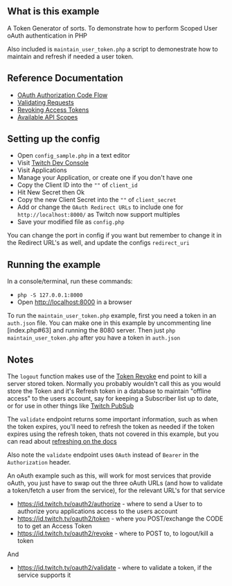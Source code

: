 ## What is this example

A Token Generator of sorts. To demonstrate how to perform Scoped User oAuth authentication in PHP

Also included is `maintain_user_token.php` a script to demonestrate how to maintain and refresh if needed a user token.

## Reference Documentation

- [OAuth Authorization Code Flow](https://dev.twitch.tv/docs/authentication/getting-tokens-oauth#oauth-authorization-code-flow)
- [Validating Requests](https://dev.twitch.tv/docs/authentication#validating-requests)
- [Revoking Access Tokens](https://dev.twitch.tv/docs/authentication#revoking-access-tokens)
- [Available API Scopes](https://dev.twitch.tv/docs/authentication#scopes)

## Setting up the config

- Open `config_sample.php` in a text editor
- Visit [Twitch Dev Console](https://dev.twitch.tv/console/)
- Visit Applications
- Manage your Application, or create one if you don't have one
- Copy the Client ID into the `""` of `client_id`
- Hit New Secret then Ok
- Copy the new Client Secret into the `""` of `client_secret`
- Add or change the `OAuth Redirect URLs` to include one for `http://localhost:8000/` as Twitch now support multiples
- Save your modified file as `config.php`

You can change the port in config if you want but remember to change it in the Redirect URL's as well, and update the configs `redirect_uri`

## Running the example

In a console/terminal, run these commands:

- `php -S 127.0.0.1:8000`
- Open [http://localhost:8000](http://localhost:8000) in a browser

To run the `maintain_user_token.php` example, first you need a token in an `auth.json` file.
You can make one in this example by uncommenting line [index.php#63] and running the 8080 server.
Then just `php maintain_user_token.php` after you have a token in `auth.json`

## Notes

The `logout` function makes use of the [Token Revoke](https://dev.twitch.tv/docs/authentication#revoking-access-tokens) end point to kill a server stored token. Normally you probably wouldn't call this as you would store the Token and it's Refresh token in a database to maintain "offline access" to the users account, say for keeping a Subscriber list up to date, or for use in other things like [Twitch PubSub](https://dev.twitch.tv/docs/pubsub)

The `validate` endpoint returns some important information, such as when the token expires, you'll need to refresh the token as needed if the token expires using the refresh token, thats not covered in this example, but you can read about [refreshing on the docs](https://dev.twitch.tv/docs/authentication#refreshing-access-tokens)

Also note the `validate` endpoint uses `OAuth` instead of `Bearer` in the `Authorization` header.

An oAuth example such as this, will work for most services that provide oAuth, you just have to swap out the three oAuth URLs (and how to validate a token/fetch a user from the service), for the relevant URL's for that service

- https://id.twitch.tv/oauth2/authorize - where to send a User to to authorize yoru applications access to the users account
- https://id.twitch.tv/oauth2/token - where you POST/exchange the CODE to to get an Access Token
- https://id.twitch.tv/oauth2/revoke - where to POST to, to logout/kill a token

And

- https://id.twitch.tv/oauth2/validate - where to validate a token, if the service supports it
